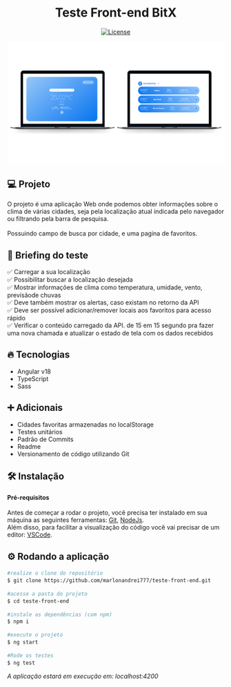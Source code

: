 <h1 align="center">
   Teste Front-end BitX
</h1

<br>

<p align="center">
  <a href="https://github.com/marlonandrei777/teste-front-end/blob/main/LICENSE.md"><img alt="License" src="https://img.shields.io/static/v1?label=license&message=MIT&color=0046FF&labelColor=000000"></a>
</p>

![](.github/weather.png)

## 💻 Projeto

O projeto é uma aplicação Web onde podemos obter informações sobre o clima de várias cidades, seja pela localização atual indicada pelo navegador ou filtrando pela barra de pesquisa.<br>
<br>
Possuindo campo de busca por cidade, e uma pagina de favoritos.
## 📑 Briefing do teste

✅ Carregar a sua localização<br>
✅ Possibilitar buscar a localização desejada<br>
✅ Mostrar informações de clima como temperatura, umidade, vento, previsãode chuvas<br>
✅ Deve também mostrar os alertas, caso existam no retorno da API<br>
✅ Deve ser possível adicionar/remover locais aos favoritos para acesso rápido<br>
✅ Verificar o conteúdo carregado da API. de 15 em 15 segundo pra fazer uma nova chamada e atualizar o estado de tela com os dados recebidos<br>
## 🔥 Tecnologias

- Angular v18
- TypeScript
- Sass

## ➕	Adicionais
- Cidades favoritas armazenadas no localStorage
- Testes unitários
- Padrão de Commits
- Readme
- Versionamento de código utilizando Git

## 🛠 Instalação

#### Pré-requisitos
Antes de começar a rodar o projeto, você precisa ter instalado em sua máquina as seguintes ferramentas: 
[Git](https://git-scm.com/), [NodeJs](https://nodejs.org/en/).<br>
Além disso, para facilitar a visualização do código você vai precisar de um editor: [VSCode](https://code.visualstudio.com/).

## ⚙ Rodando a aplicação

```bash
#realize o clone do repositório
$ git clone https://github.com/marlonandrei777/teste-front-end.git
```
```bash
#acesse a pasta do projeto
$ cd teste-front-end
```
```bash 
#instale as dependências (com npm)
$ npm i
```
```bash 
#execute o projeto
$ ng start
```
```bash 
#Rode os testes
$ ng test
```
_A aplicação estará em execução em: localhost:4200_
